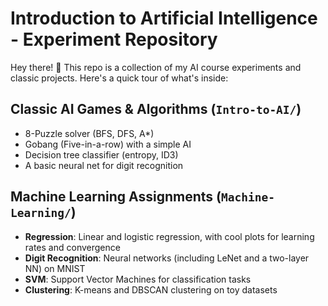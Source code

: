 # Introduction to Artificial Intelligence - Experiment Repository

Hey there! 👋 This repo is a collection of my AI course experiments and classic projects. Here's a quick tour of what's inside:

## Classic AI Games & Algorithms (`Intro-to-AI/`)
- 8-Puzzle solver (BFS, DFS, A*)
- Gobang (Five-in-a-row) with a simple AI
- Decision tree classifier (entropy, ID3)
- A basic neural net for digit recognition

## Machine Learning Assignments (`Machine-Learning/`)
- **Regression**: Linear and logistic regression, with cool plots for learning rates and convergence
- **Digit Recognition**: Neural networks (including LeNet and a two-layer NN) on MNIST
- **SVM**: Support Vector Machines for classification tasks
- **Clustering**: K-means and DBSCAN clustering on toy datasets
